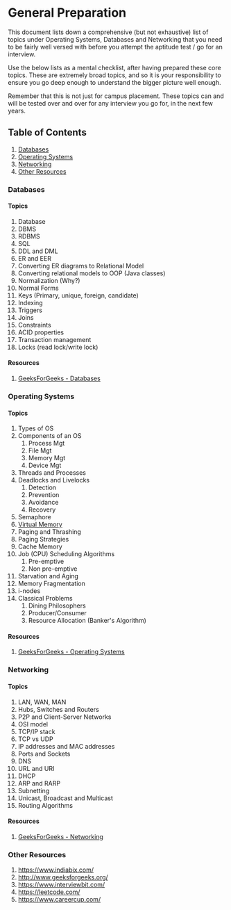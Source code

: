 # General Preparation

This document lists down a comprehensive (but not exhaustive) list of topics under Operating Systems, Databases and Networking that you need to be fairly well versed with before you attempt the aptitude test / go for an interview.

Use the below lists as a mental checklist, after having prepared these core topics. These are extremely broad topics, and so it is your responsibility to ensure you go deep enough to understand the bigger picture well enough.

Remember that this is not just for campus placement. These topics can and will be tested over and over for any interview you go for, in the next few years.

## Table of Contents

1. [Databases](#databases)
2. [Operating Systems](#os)
3. [Networking](#networking)
4. [Other Resources](#others)

### <a name="databases"></a>Databases

#### Topics

1. Database
1. DBMS
1. RDBMS
1. SQL
1. DDL and DML
1. ER and EER
1. Converting ER diagrams to Relational Model
1. Converting relational models to OOP (Java classes)
1. Normalization (Why?)
1. Normal Forms
1. Keys (Primary, unique, foreign, candidate)
1. Indexing
1. Triggers
1. Joins
1. Constraints
1. ACID properties
1. Transaction management
1. Locks (read lock/write lock)

#### Resources

1. [GeeksForGeeks - Databases](http://www.geeksforgeeks.org/dbms/)

### <a name="os"></a>Operating Systems

#### Topics

1. Types of OS
1. Components of an OS
   1. Process Mgt
   1. File Mgt
   1. Memory Mgt
   1. Device Mgt
1. Threads and Processes
1. Deadlocks and Livelocks
   1. Detection
   1. Prevention
   1. Avoidance
   1. Recovery
1. Semaphore
1. [Virtual Memory](https://www.youtube.com/watch?v=qcBIvnQt0Bw&list=PLiwt1iVUib9s2Uo5BeYmwkDFUh70fJPxX)
1. Paging and Thrashing
1. Paging Strategies
1. Cache Memory
1. Job (CPU) Scheduling Algorithms
   1. Pre-emptive
   1. Non pre-emptive
1. Starvation and Aging
1. Memory Fragmentation
1. i-nodes
1. Classical Problems
   1. Dining Philosophers
   1. Producer/Consumer
   1. Resource Allocation (Banker's Algorithm)

#### Resources

1. [GeeksForGeeks - Operating Systems](http://www.geeksforgeeks.org/operating-systems/)

### <a name="networking"></a>Networking

#### Topics

1. LAN, WAN, MAN
1. Hubs, Switches and Routers
1. P2P and Client-Server Networks
1. OSI model
1. TCP/IP stack
1. TCP vs UDP
1. IP addresses and MAC addresses
1. Ports and Sockets
1. DNS
1. URL and URI
1. DHCP
1. ARP and RARP
1. Subnetting
1. Unicast, Broadcast and Multicast
1. Routing Algorithms

#### Resources

1. [GeeksForGeeks - Networking](http://www.geeksforgeeks.org/computer-network-tutorials/)

### <a name="others"></a>Other Resources

1. https://www.indiabix.com/
2. http://www.geeksforgeeks.org/
3. https://www.interviewbit.com/
4. https://leetcode.com/
5. https://www.careercup.com/
